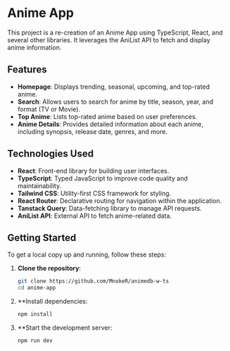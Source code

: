 # Anime App

This project is a re-creation of an Anime App using TypeScript, React, and several other libraries. It leverages the AniList API to fetch and display anime information.

## Features

- **Homepage**: Displays trending, seasonal, upcoming, and top-rated anime.
- **Search**: Allows users to search for anime by title, season, year, and format (TV or Movie).
- **Top Anime**: Lists top-rated anime based on user preferences.
- **Anime Details**: Provides detailed information about each anime, including synopsis, release date, genres, and more.

## Technologies Used

- **React**: Front-end library for building user interfaces.
- **TypeScript**: Typed JavaScript to improve code quality and maintainability.
- **Tailwind CSS**: Utility-first CSS framework for styling.
- **React Router**: Declarative routing for navigation within the application.
- **Tanstack Query**: Data-fetching library to manage API requests.
- **AniList API**: External API to fetch anime-related data.

## Getting Started

To get a local copy up and running, follow these steps:

1. **Clone the repository**:

   ```bash
   git clone https://github.com/MnokeR/animedb-w-ts
   cd anime-app
   
2. **Install dependencies:

   ```bash
   npm install

3. **Start the development server:

   ```bash
   npm run dev
